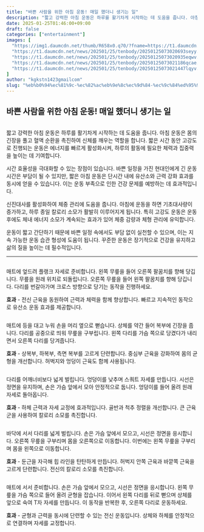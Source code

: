 ```yaml
---
title: "바쁜 사람을 위한 아침 운동! 매일 했더니 생기는 일"
description: "짧고 강력한 아침 운동은 하루를 활기차게 시작하는 데 도움을 줍니다. 아침 운동은 몸의 긴장을 풀고 혈액 순환을 촉진하여 신체를 깨우는 역할을 합니다. 짧은 시간 동안 고강도로 진행되는 운동은 에너지를 빠르게 활성화시켜, 하루의 활동에 필요한 체력과 집중력을 높이는 데"
date: 2025-01-25T01:46:00+09:00
draft: false
categories: ["entertainment"]
images: [
  "https://img1.daumcdn.net/thumb/R658x0.q70/?fname=https://t1.daumcdn.net/news/202501/25/tenbody/20250125073020404ykiq.jpg"
  "https://t1.daumcdn.net/news/202501/25/tenbody/20250125073020693seyy.gif"
  "https://t1.daumcdn.net/news/202501/25/tenbody/20250125073020935eqwv.gif"
  "https://t1.daumcdn.net/news/202501/25/tenbody/20250125073021186qcae.gif"
  "https://t1.daumcdn.net/news/202501/25/tenbody/20250125073021447lqyv.gif"
]
author: "kgkstn1423gmailcom"
slug: "%eb%b0%94%ec%81%9c-%ec%82%ac%eb%9e%8c%ec%9d%84-%ec%9c%84%ed%95%9c-%ec%95%84%ec%b9%a8-%ec%9a%b4%eb%8f%99-%eb%a7%a4%ec%9d%bc-%ed%96%88%eb%8d%94%eb%8b%88-%ec%83%9d%ea%b8%b0%eb%8a%94-%ec%9d%bc"
---
```


<h2 >바쁜 사람을 위한 아침 운동! 매일 했더니 생기는 일</h2> <figure ><img src="https://img1.daumcdn.net/thumb/R658x0.q70/?fname=https://t1.daumcdn.net/news/202501/25/tenbody/20250125073020404ykiq.jpg" alt=""/></figure> <p>짧고 강력한 아침 운동은 하루를 활기차게 시작하는 데 도움을 줍니다. 아침 운동은 몸의 긴장을 풀고 혈액 순환을 촉진하여 신체를 깨우는 역할을 합니다. 짧은 시간 동안 고강도로 진행되는 운동은 에너지를 빠르게 활성화시켜, 하루의 활동에 필요한 체력과 집중력을 높이는 데 기여합니다.</p> <p>시간 효율성을 극대화할 수 있는 장점이 있습니다. 바쁜 일정을 가진 현대인에게 긴 운동 시간은 부담이 될 수 있지만, 짧은 아침 운동은 단시간 내에 유산소와 근력 강화 효과를 동시에 얻을 수 있습니다. 이는 운동 부족으로 인한 건강 문제를 예방하는 데 효과적입니다.</p> <p>신진대사를 활성화하여 체중 관리에 도움을 줍니다. 아침에 운동을 하면 기초대사량이 증가하고, 하루 종일 칼로리 소모가 활발히 이루어지게 됩니다. 특히 고강도 운동은 운동 후에도 체내 에너지 소모가 계속되는 효과가 있어 체중 감량과 체형 관리에 유익합니다.</p> <p>운동이 짧고 간단하기 때문에 바쁜 일정 속에서도 부담 없이 실천할 수 있으며, 이는 지속 가능한 운동 습관 형성에 도움이 됩니다. 꾸준한 운동은 장기적으로 건강을 유지하고 삶의 질을 높이는 데 필수적입니다.</p> <hr /> <figure ><img src="https://t1.daumcdn.net/news/202501/25/tenbody/20250125073020693seyy.gif" alt=""/></figure> <p>매트에 엎드려 플랭크 자세로 준비합니다. 왼쪽 무릎을 들어 오른쪽 팔꿈치를 향해 당깁니다. 무릎을 원래 위치로 되돌립니다. 오른쪽 무릎을 들어 왼쪽 팔꿈치를 향해 당깁니다. 다리를 번갈아가며 크로스 방향으로 당기는 동작을 진행하세요.</p> <p><strong>효과</strong> - 전신 근육을 동원하여 근력과 체력을 함께 향상합니다. 빠르고 지속적인 동작으로 유산소 운동 효과를 제공합니다.</p> <figure ><img src="https://t1.daumcdn.net/news/202501/25/tenbody/20250125073020935eqwv.gif" alt=""/></figure> <p>매트에 등을 대고 누워 손을 머리 옆으로 뻗습니다. 상체를 약간 들어 복부에 긴장을 줍니다. 다리를 공중으로 띄워 무릎을 구부립니다. 왼쪽 다리를 가슴 쪽으로 당겼다가 내리면서 오른쪽 다리를 당겨줍니다.</p> <p><strong>효과</strong> - 상복부, 하복부, 측면 복부를 고르게 단련합니다. 중심부 근육을 강화하여 몸의 균형을 개선합니다. 허벅지와 엉덩이 근육도 함께 사용됩니다.</p> <figure ><img src="https://t1.daumcdn.net/news/202501/25/tenbody/20250125073021186qcae.gif" alt=""/></figure> <p>다리를 어깨너비보다 넓게 벌립니다. 엉덩이를 낮추며 스쿼트 자세를 만듭니다. 시선은 정면을 유지하며, 손은 가슴 앞에서 모아 안정적으로 둡니다. 엉덩이를 들어 올려 원래 자세로 돌아옵니다.</p> <p><strong>효과</strong> - 하체 근력과 자세 교정에 효과적입니다. 골반과 척추 정렬을 개선합니다. 큰 근육군을 사용하여 칼로리 소모를 촉진합니다.</p> <figure ><img src="https://t1.daumcdn.net/news/202501/25/tenbody/20250125073021447lqyv.gif" alt=""/></figure> <p>바닥에 서서 다리를 넓게 벌립니다. 손은 가슴 앞에서 모으고, 시선은 정면을 응시합니다. 오른쪽 무릎을 구부리며 몸을 오른쪽으로 이동합니다. 이번에는 왼쪽 무릎을 구부리며 몸을 왼쪽으로 이동합니다.</p> <p><strong>효과</strong> - 둔근을 자극해 힙 라인을 탄탄하게 만듭니다. 허벅지 안쪽 근육과 바깥쪽 근육을 고르게 단련합니다. 전신의 칼로리 소모를 촉진합니다.</p> <figure ><img src="https://t1.daumcdn.net/news/202501/25/tenbody/20250125073021808jifq.gif" alt=""/></figure> <p>매트에 서서 준비합니다. 손은 가슴 앞에서 모으고, 시선은 정면을 응시합니다. 왼쪽 무릎을 가슴 쪽으로 들어 올려 균형을 잡습니다. 이어서 왼쪽 다리를 뒤로 뻗으며 상체를 앞으로 숙여 T자 자세를 만듭니다. 이 동작을 반복한 후, 오른쪽 다리로 운동하세요.</p> <p><strong>효과</strong> - 균형과 근력을 동시에 단련할 수 있는 전신 운동입니다. 상체와 하체를 안정적으로 연결하며 자세를 교정합니다.</p>